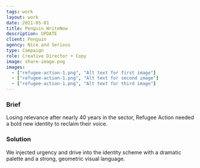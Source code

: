 ```yaml
---
tags: work
layout: work
date: 2021-05-01
title: Penguin WriteNow
description: UPDATE
client: Penguin
agency: Nice and Serious
type: Campaign
role: Creative Director + Copy
image: share-image.png
images:
  - ["refugee-action-1.png", "Alt text for first image"]
  - ["refugee-action-1.png", "Alt text for second image"]
  - ["refugee-action-1.png", "Alt text for third image"]
---
```

### Brief 
Losing relevance after nearly 40 years in the sector, Refugee Action needed a bold new identity to reclaim their voice.

### Solution
We injected urgency and drive into the identity scheme with a dramatic palette and a strong, geometric visual language. 
